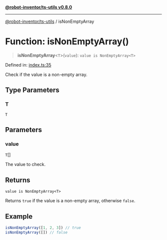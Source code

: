 [**@robot-inventor/ts-utils v0.8.0**](../README.md)

***

[@robot-inventor/ts-utils](../README.md) / isNonEmptyArray

# Function: isNonEmptyArray()

> **isNonEmptyArray**\<`T`\>(`value`): `value is NonEmptyArray<T>`

Defined in: [index.ts:35](https://github.com/Robot-Inventor/ts-utils/blob/072f5375cb5de8b5f5bbd644d5026c0dc307f8d7/src/index.ts#L35)

Check if the value is a non-empty array.

## Type Parameters

### T

`T`

## Parameters

### value

`T`[]

The value to check.

## Returns

`value is NonEmptyArray<T>`

Returns `true` if the value is a non-empty array, otherwise `false`.

## Example

```ts
isNonEmptyArray([1, 2, 3]) // true
isNonEmptyArray([]) // false
```
